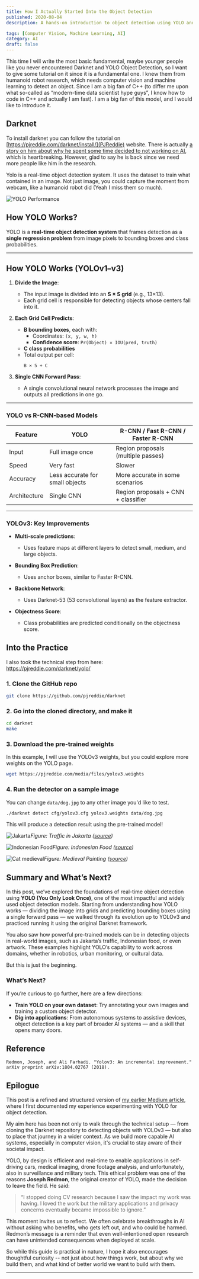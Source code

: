 ```yaml
---
title: How I Actually Started Into the Object Detection
published: 2020-08-04
description: A hands-on introduction to object detection using YOLO and Darknet, exploring how real-time computer vision works and how it can be applied in practical, everyday scenarios — from robotics to recognizing traffic and food. Also includes ethical reflections on the technology's impact.

tags: [Computer Vision, Machine Learning, AI]
category: AI
draft: false
---
```



This time I will write the most basic fundamental, maybe younger people like you never encountered Darknet and YOLO Object Detection, so I want to give some tutorial on it since it is a fundamental one. I knew them from humanoid robot research, which needs computer vision and machine learning to detect an object. Since I am a big fan of C++ (to differ me upon what so-called as “modern-time data scientist hype guys”, I know how to code in C++ and actually I am fast). I am a big fan of this model, and I would like to introduce it.

## Darknet

To install darknet you can follow the tutorial on 
[https://pjreddie.com/darknet/install/](PJReddie) website. There is actually [a story on him about why he spent some time decided to not working on AI](https://medium.com/syncedreview/yolo-creator-says-he-stopped-cv-research-due-to-ethical-concerns-b55a291ebb29), which is heartbreaking. However, glad to say he is back since we need more people like him in the research.

Yolo is a real-time object detection system. It uses the dataset to train what contained in an image. Not just image, you could capture the moment from webcam, like a humanoid robot did (Yeah I miss them so much).

![YOLO Performance](https://miro.medium.com/v2/resize:fit:600/format:webp/0*0UQS9CoJsDYaVqie.png)

## How YOLO Works?
YOLO is a **real-time object detection system** that frames detection as a **single regression problem** from image pixels to bounding boxes and class probabilities.

---

## How YOLO Works (YOLOv1–v3)

1. **Divide the Image**:
   - The input image is divided into an **S × S grid** (e.g., 13×13).
   - Each grid cell is responsible for detecting objects whose centers fall into it.

2. **Each Grid Cell Predicts**:
   - **B bounding boxes**, each with:
     - Coordinates: `(x, y, w, h)`
     - **Confidence score**: `Pr(Object) × IOU(pred, truth)`
   - **C class probabilities**
   - Total output per cell:  
     ```
     B × 5 + C
     ```

3. **Single CNN Forward Pass**:
   - A single convolutional neural network processes the image and outputs all predictions in one go.

---

### YOLO vs R-CNN-based Models

| Feature        | YOLO                            | R-CNN / Fast R-CNN / Faster R-CNN          |
|----------------|----------------------------------|---------------------------------------------|
| Input          | Full image once                 | Region proposals (multiple passes)          |
| Speed          | Very fast                       | Slower                                       |
| Accuracy       | Less accurate for small objects | More accurate in some scenarios             |
| Architecture   | Single CNN                      | Region proposals + CNN + classifier         |

---

### YOLOv3: Key Improvements

- **Multi-scale predictions**:
  - Uses feature maps at different layers to detect small, medium, and large objects.

- **Bounding Box Prediction**:
  - Uses anchor boxes, similar to Faster R-CNN.

- **Backbone Network**:
  - Uses Darknet-53 (53 convolutional layers) as the feature extractor.

- **Objectness Score**:
  - Class probabilities are predicted conditionally on the objectness score.

## Into the Practice

I also took the technical step from here:  
https://pjreddie.com/darknet/yolo/

### 1. Clone the GitHub repo

```bash
git clone https://github.com/pjreddie/darknet
```

### 2. Go into the cloned directory, and make it

```bash
cd darknet
make
```

### 3. Download the pre-trained weights

In this example, I will use the YOLOv3 weights, but you could explore more weights on the YOLO page.

```bash
wget https://pjreddie.com/media/files/yolov3.weights
```

### 4. Run the detector on a sample image

You can change `data/dog.jpg` to any other image you'd like to test.

```bash
./darknet detect cfg/yolov3.cfg yolov3.weights data/dog.jpg
```

This will produce a detection result using the pre-trained model!

![Jakarta](https://miro.medium.com/v2/resize:fit:1400/format:webp/1*P8IWwsQGQje4AMlpHVj9kw.jpeg)*Figure: Traffic in Jakarta ([source](https://en.wikipedia.org/wiki/Transport_in_Jakarta))*


![Indonesian Food](https://miro.medium.com/v2/resize:fit:1400/format:webp/1*JB-FwebNFt9ByvWSEd_v4A.jpeg)*Figure: Indonesian Food ([source](https://thehoneycombers.com/singapore/indonesian-restaurants-in-singapore-where-to-get-your-rendang-nasi-goreng-tahu-telor-and-other-traditional-indonesian-food/))*

![Cat medieval](https://miro.medium.com/v2/resize:fit:370/format:webp/1*wrG31mRhKMYoHW4IOA-EuQ.jpeg)*Figure: Medieval Painting ([source](https://id.pinterest.com/pin/465489311482997333/))*

## Summary and What’s Next?

In this post, we’ve explored the foundations of real-time object detection using **YOLO (You Only Look Once)**, one of the most impactful and widely used object detection models. Starting from understanding how YOLO works — dividing the image into grids and predicting bounding boxes using a single forward pass — we walked through its evolution up to YOLOv3 and practiced running it using the original Darknet framework.

You also saw how powerful pre-trained models can be in detecting objects in real-world images, such as Jakarta’s traffic, Indonesian food, or even artwork. These examples highlight YOLO’s capability to work across domains, whether in robotics, urban monitoring, or cultural data.

But this is just the beginning.

### What’s Next?

If you’re curious to go further, here are a few directions:

- **Train YOLO on your own dataset**: Try annotating your own images and training a custom object detector.
- **Dig into applications**: From autonomous systems to assistive devices, object detection is a key part of broader AI systems — and a skill that opens many doors.

## Reference

```
Redmon, Joseph, and Ali Farhadi. "Yolov3: An incremental improvement." arXiv preprint arXiv:1804.02767 (2018).
```

## Epilogue

This post is a refined and structured version of [my earlier Medium article](https://medium.com/salmanhiro/how-i-actually-into-the-object-detection-3eee01a44dc1), where I first documented my experience experimenting with YOLO for object detection.

My aim here has been not only to walk through the technical setup — from cloning the Darknet repository to detecting objects with YOLOv3 — but also to place that journey in a wider context. As we build more capable AI systems, especially in computer vision, it's crucial to stay aware of their societal impact.

YOLO, by design is efficient and real-time to enable applications in self-driving cars, medical imaging, drone footage analysis, and unfortunately, also in surveillance and military tech. This ethical problem was one of the reasons **Joseph Redmon**, the original creator of YOLO, made the decision to leave the field. He said:

> “I stopped doing CV research because I saw the impact my work was having. I loved the work but the military applications and privacy concerns eventually became impossible to ignore.”

This moment invites us to reflect. We often celebrate breakthroughs in AI without asking who benefits, who gets left out, and who could be harmed. Redmon’s message is a reminder that even well-intentioned open research can have unintended consequences when deployed at scale.

So while this guide is practical in nature, I hope it also encourages thoughtful curiosity -- not just about how things work, but about why we build them, and what kind of better world we want to build with them.

---


